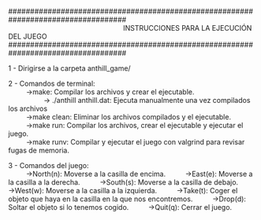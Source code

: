 ###################################################################################<br>
&emsp; &emsp; &emsp; &emsp;  &emsp;  &emsp;  &emsp;  &emsp;  &emsp;  &emsp;  &emsp;  &emsp;  &emsp; INSTRUCCIONES PARA LA EJECUCIÓN DEL JUEGO<br>
###################################################################################<br>

1 - Dirigirse a la carpeta anthill_game/ 
 
2 - Comandos de terminal:<br>
&emsp; &emsp;   ->make: Compilar los archivos y crear el ejecutable.<br>
&emsp; &emsp; &emsp; &emsp;     -> ./anthill anthill.dat: Ejecuta manualmente una vez compilados los archivos<br>
&emsp; &emsp;   ->make clean: Eliminar los archivos compilados y el ejecutable.<br>
&emsp; &emsp;   ->make run: Compilar los archivos, crear el ejecutable y ejecutar el juego.<br>
&emsp; &emsp;   ->make runv: Compilar y ejecutar el juego con valgrind para revisar fugas de memoria.<br>

3 - Comandos del juego:<br>
&emsp; &emsp;   ->North(n): Moverse a la casilla de encima.
&emsp; &emsp;   ->East(e): Moverse a la casilla a la derecha.
&emsp; &emsp;   ->South(s): Moverse a la casilla de debajo.
&emsp; &emsp;   ->West(w): Moverse a la casilla a la izquierda.
&emsp; &emsp;   ->Take(t): Coger el objeto que haya en la casilla en la que nos encontremos.
&emsp; &emsp;   ->Drop(d): Soltar el objeto si lo tenemos cogido.
&emsp; &emsp;   ->Quit(q): Cerrar el juego.
